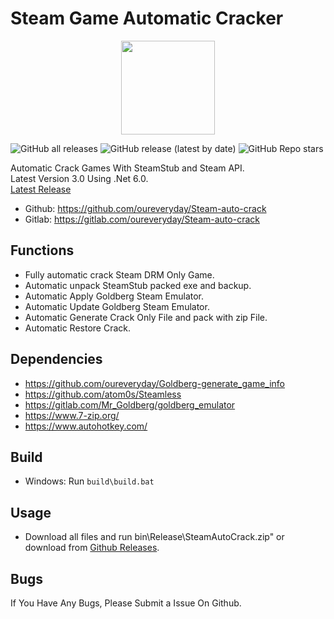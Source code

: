 # Steam Game Automatic Cracker 
<div align=center><center><img width = '150' height ='150' src ="icon/SteamAutoCrack.ico"/></center></div>

![GitHub all releases](https://img.shields.io/github/downloads/oureveryday/Steam-auto-crack/total?color=brightgreen&label=Total%20downloads)
![GitHub release (latest by date)](https://img.shields.io/github/downloads/oureveryday/Steam-auto-crack/latest/total?color=green&label=Latest%20version%20downloads)
![GitHub Repo stars](https://img.shields.io/github/stars/oureveryday/Steam-auto-crack?color=yellow&label=Stars)

Automatic Crack Games With SteamStub and Steam API.  
Latest Version 3.0 Using .Net 6.0.  
[Latest Release](https://github.com/oureveryday/Steam-auto-crack/releases) 

 * Github: https://github.com/oureveryday/Steam-auto-crack 
 * Gitlab: https://gitlab.com/oureveryday/Steam-auto-crack 

## Functions 

 * Fully automatic crack Steam DRM Only Game. 
 * Automatic unpack SteamStub packed exe and backup. 
 * Automatic Apply Goldberg Steam Emulator. 
 * Automatic Update Goldberg Steam Emulator. 
 * Automatic Generate Crack Only File and pack with zip File. 
 * Automatic Restore Crack. 

## Dependencies 
 * https://github.com/oureveryday/Goldberg-generate_game_info 
 * https://github.com/atom0s/Steamless 
 * https://gitlab.com/Mr_Goldberg/goldberg_emulator 
 * https://www.7-zip.org/ 
 * https://www.autohotkey.com/ 

## Build 
 * Windows: Run `build\build.bat` 
 
## Usage 
 * Download all files and run bin\Release\SteamAutoCrack.zip" or download from [Github Releases](https://github.com/oureveryday/Steam-auto-crack/releases). 


## Bugs 
If You Have Any Bugs, Please Submit a Issue On Github. 